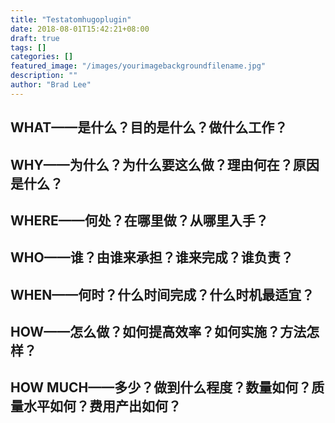 ```yaml
---
title: "Testatomhugoplugin"
date: 2018-08-01T15:42:21+08:00
draft: true
tags: []
categories: []
featured_image: "/images/yourimagebackgroundfilename.jpg"
description: ""
author: "Brad Lee"
---
```

## WHAT——是什么？目的是什么？做什么工作？

## WHY——为什么？为什么要这么做？理由何在？原因是什么？

## WHERE——何处？在哪里做？从哪里入手？

## WHO——谁？由谁来承担？谁来完成？谁负责？

## WHEN——何时？什么时间完成？什么时机最适宜？

## HOW——怎么做？如何提高效率？如何实施？方法怎样？

## HOW MUCH——多少？做到什么程度？数量如何？质量水平如何？费用产出如何？
